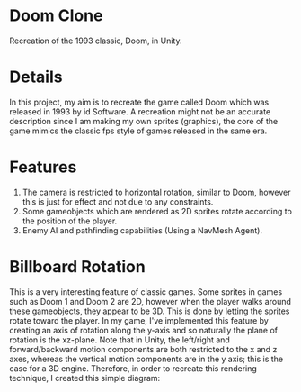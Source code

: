 # Doom Clone
Recreation of the 1993 classic, Doom, in Unity.

# Details
In this project, my aim is to recreate the game called Doom which was released in 1993 by id Software.
A recreation might not be an accurate description since I am making my own sprites (graphics), the core of the game mimics the classic fps style of games released in the same era.

# Features
1. The camera is restricted to horizontal rotation, similar to Doom, however this is just for effect and not due to any constraints.
2. Some gameobjects which are rendered as 2D sprites rotate according to the position of the player.
3. Enemy AI and pathfinding capabilities (Using a NavMesh Agent).

# Billboard Rotation
This is a very interesting feature of classic games. Some sprites in games such as Doom 1 and Doom 2 are 2D, however when the player walks around these gameobjects, they appear to be 3D. This is done by letting the sprites rotate toward the player. In my game, I've implemented this feature by creating an axis of rotation along the y-axis and so naturally the plane of rotation is the xz-plane. Note that in Unity, the left/right and forward/backward motion components are both restricted to the x and z axes, whereas the vertical motion components are in the y axis; this is the case for a 3D engine. Therefore, in order to recreate this rendering technique, I created this simple diagram:
